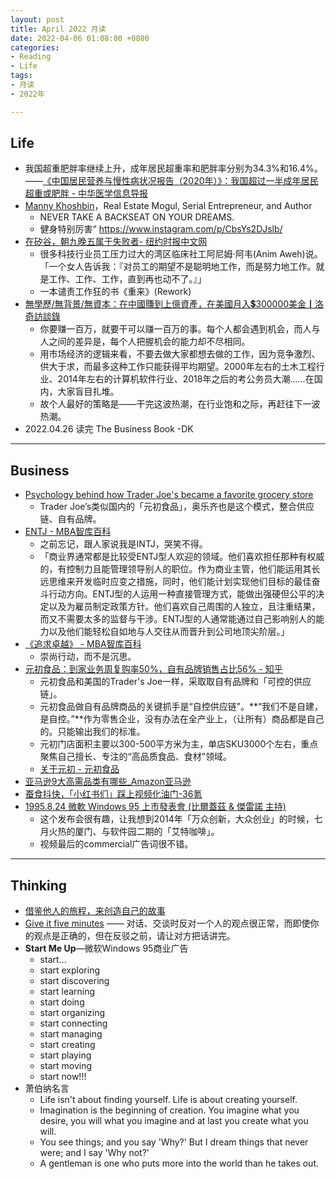 ```yaml
---
layout: post
title: April 2022 月读
date: 2022-04-06 01:08:00 +0800
categories:
- Reading
- Life
tags:
- 月读
- 2022年

---
```


## Life

- 我国超重肥胖率继续上升，成年居民超重率和肥胖率分别为34.3%和16.4%。——[《中国居民营养与慢性病状况报告（2020年）》：我国超过一半成年居民超重或肥胖 - 中华医学信息导报](http://rs.yiigle.com/CN115178202024/1306006.htm)
- [Manny Khoshbin](https://www.entrepreneur.com/author/manny-khoshbin)，Real Estate Mogul, Serial Entrepreneur, and Author
  - NEVER TAKE A BACKSEAT ON YOUR DREAMS. 
  - 健身特别厉害“ https://www.instagram.com/p/CbsYs2DJslb/
- [在矽谷，朝九晚五属于失败者- 纽约时报中文网](https://cn.nytimes.com/opinion/20170901/silicon-valley-work-life-balance-/zh-hant/dual/)
  - 很多科技行业员工压力过大的湾区临床社工阿尼姆·阿韦(Anim Aweh)说。「一个女人告诉我：『对员工的期望不是聪明地工作，而是努力地工作。就是工作、工作、工作，直到再也动不了。』」
  - 一本谴责工作狂的书《重来》(Rework)
- [無學歷/無背景/無資本：在中國賺到上億資產，在美國月入💲300000美金┃洛奇訪談錄](https://youtu.be/fFkxLXj3t6c)
  - 你要赚一百万，就要干可以赚一百万的事。每个人都会遇到机会，而人与人之间的差异是，每个人把握机会的能力却不尽相同。
  - 用市场经济的逻辑来看，不要去做大家都想去做的工作，因为竞争激烈、供大于求，而最多这种工作只能获得平均期望。2000年左右的土木工程行业、2014年左右的计算机软件行业、2018年之后的考公务员大潮......在国内，大家盲目扎堆。
  - 故个人最好的策略是——干完这波热潮，在行业饱和之际，再赶往下一波热潮。
- 2022.04.26 读完 The Business Book -DK






---

## Business

- [Psychology behind how Trader Joe's became a favorite grocery store](https://www.cnbc.com/2020/03/09/psychology-behind-how-trader-joes-became-a-favorite-grocery-store.html)
  - Trader Joe’s类似国内的「元初食品」，奥乐齐也是这个模式，整合供应链、自有品牌。
- [ENTJ - MBA智库百科](https://wiki.mbalib.com/wiki/ENTJ#.E4.BC.98.E5.8A.BF)
  - 之前忘记，跟人家说我是INTJ，哭笑不得。
  - 「商业界通常都是比较受ENTJ型人欢迎的领域。他们喜欢担任那种有权威的，有控制力且能管理领导别人的职位。作为商业主管，他们能运用其长远思维来开发临时应变之措施，同时，他们能计划实现他们目标的最佳奋斗行动方向。ENTJ型的人运用一种直接管理方式，能做出强硬但公平的决定以及为雇员制定政策方针。他们喜欢自己周围的人独立，且注重结果，而又不需要太多的监督与干涉。ENTJ型的人通常能通过自己影响别人的能力以及他们能轻松自如地与人交往从而晋升到公司地顶尖阶层。」
- [《追求卓越》 - MBA智库百科](https://wiki.mbalib.com/wiki/%E3%80%8A%E8%BF%BD%E6%B1%82%E5%8D%93%E8%B6%8A%E2%80%94%E2%80%94%E7%BE%8E%E5%9B%BD%E4%BC%81%E4%B8%9A%E6%88%90%E5%8A%9F%E7%9A%84%E7%A7%98%E8%AF%80%E3%80%8B)
  - 崇尚行动，而不是沉思。
- [元初食品：到家业务周复购率50%，自有品牌销售占比56% - 知乎](https://zhuanlan.zhihu.com/p/57629591)
  - 元初食品和美国的Trader's Joe一样，采取取自有品牌和「可控的供应链」。
  - 元初食品做自有品牌商品的关键抓手是“自控供应链”。**“我们不是自建，是自控。”**作为零售企业，没有办法在全产业上，（让所有）商品都是自己的。只能输出我们的标准。
  - 元初门店面积主要以300-500平方米为主，单店SKU3000个左右，重点聚焦自己擅长、专注的“高品质食品、食材”领域。
  - [关于元初 - 元初食品](http://www.sungivenfoods.com/content/view/1)
- [亚马逊9大高需品类有哪些_Amazon亚马逊](https://gs.amazon.cn/news/news-brand-211108)
- [蚕食抖快，「小红书们」踩上视频化油门-36氪](https://www.36kr.com/p/1576859066551040)
- [1995.8.24 微軟 Windows 95 上市發表會 (比爾蓋茲 & 傑雷諾 主持)](https://youtu.be/asMQr5k2ADc)
  - 这个发布会很有趣，让我想到2014年「万众创新，大众创业」的时候，七月火热的厦门、与软件园二期的「艾特咖啡」。
  - 视频最后的commercial广告词很不错。





---

## Thinking

- [借鉴他人的旅程，来创造自己的故事](https://robinchen.me/thinking/2021/05/03/life-and-our-story.html)
- [Give it five minutes](https://signalvnoise.com/posts/3124-give-it-five-minutes) —— 对话、交谈时反对一个人的观点很正常，而即使你的观点是正确的，但在反驳之前，请让对方把话讲完。
- **Start Me Up**—微软Windows 95商业广告
  - start...
  - start exploring
  - start discovering
  - start learning
  - start doing
  - start organizing
  - start connecting
  - start managing
  - start creating
  - start playing
  - start moving
  - start now!!!
- 萧伯纳名言
  - Life isn't about finding yourself. Life is about creating yourself.
  - Imagination is the beginning of creation. You imagine what you desire, you will what you imagine and at last you create what you will.
  - You see things; and you say 'Why?' But I dream things that never were; and I say 'Why not?'
  - A gentleman is one who puts more into the world than he takes out.

